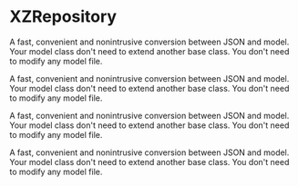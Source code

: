 # XZRepository

A fast, convenient and nonintrusive conversion between JSON and model. Your model class don't need to extend another base class. You don't need to modify any model file.


A fast, convenient and nonintrusive conversion between JSON and model. Your model class don't need to extend another base class. You don't need to modify any model file.


A fast, convenient and nonintrusive conversion between JSON and model. Your model class don't need to extend another base class. You don't need to modify any model file.


A fast, convenient and nonintrusive conversion between JSON and model. Your model class don't need to extend another base class. You don't need to modify any model file.
